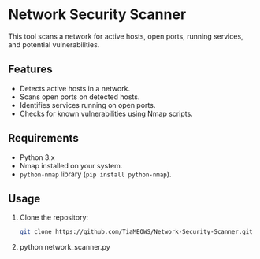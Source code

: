 # Network Security Scanner

This tool scans a network for active hosts, open ports, running services, and potential vulnerabilities.

## Features
- Detects active hosts in a network.
- Scans open ports on detected hosts.
- Identifies services running on open ports.
- Checks for known vulnerabilities using Nmap scripts.

## Requirements
- Python 3.x
- Nmap installed on your system.
- `python-nmap` library (`pip install python-nmap`).

## Usage
1. Clone the repository:
   ```bash
   git clone https://github.com/TiaMEOWS/Network-Security-Scanner.git
2. python network_scanner.py
